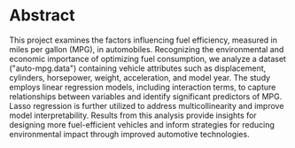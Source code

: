 # Abstract
This project examines the factors influencing fuel efficiency, measured in miles per gallon (MPG), in automobiles. Recognizing the environmental and economic importance of optimizing fuel consumption, we analyze a dataset ("auto-mpg.data") containing vehicle attributes such as displacement, cylinders, horsepower, weight, acceleration, and model year. The study employs linear regression models, including interaction terms, to capture relationships between variables and identify significant predictors of MPG. Lasso regression is further utilized to address multicollinearity and improve model interpretability. Results from this analysis provide insights for designing more fuel-efficient vehicles and inform strategies for reducing environmental impact through improved automotive technologies.
